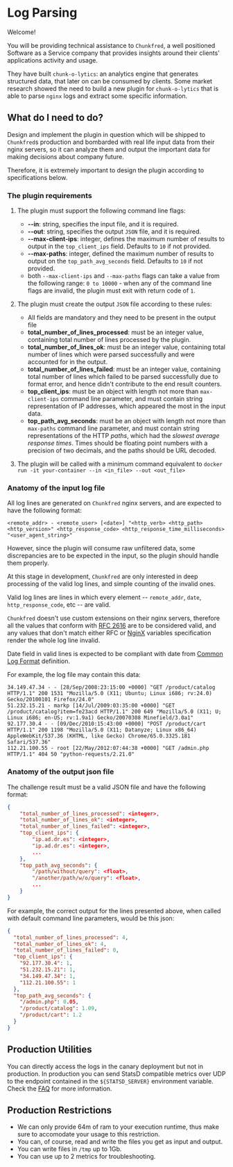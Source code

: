 # Log Parsing

Welcome!

You will be providing technical assistance to `Chunkfred`, a well positioned
Software as a Service company that provides insights around their clients'
applications activity and usage.

They have built `chunk-o-lytics`: an analytics engine that generates structured
data, that later on can be consumed by clients. Some market research showed the
need to build a new plugin for `chunk-o-lytics` that is able to parse `nginx` logs
and extract some specific information.

## What do I need to do?

Design and implement the plugin in question which will be shipped to `Chunkfred`s
production and bombarded with real life input data from their nginx servers, so it
can analyze them and output the important data for making decisions about company future.

Therefore, it is extremely important to design the plugin according to specifications below.

### The plugin requirements

1. The plugin must support the following command line flags:
   - **--in**: string, specifies the input file, and it is required.
   - **--out**: string, specifies the output `JSON` file, and it is required.
   - **--max-client-ips**: integer, defines the maximum number of results
              to output in the `top_client_ips` field. Defaults to `10` if not provided.
   - **--max-paths**: integer, defined the maximum number of results
              to output on the `top_path_avg_seconds` field. Defaults to `10` if not provided.
   - both `--max-client-ips` and `--max-paths` flags can take a value from the
      following range: `0 to 10000` - when any of the command line flags are
      invalid, the plugin must exit with return code of `1`.

2. The plugin must create the output `JSON` file according to these rules:
   - All fields are mandatory and they need to be present in the output file
   - **total_number_of_lines_processed**: must be an integer value, containing
     total number of lines processed by the plugin.
   - **total_number_of_lines_ok**: must be an integer value, containing total
     number of lines which were parsed successfully and were accounted for in
     the output.
   - **total_number_of_lines_failed**: must be an integer value, containing total
     number of lines which failed to be parsed successfully due to format error,
     and hence didn't contribute to the end result counters.
   - **top_client_ips**: must be an object with length not more than `max-client-ips`
     command line parameter, and must contain string representation of IP addresses,
     which appeared the most in the input data.
   - **top_path_avg_seconds**: must be an object with length not more than `max-paths`
     command line parameter, and must contain string representations of the HTTP _paths_,
     which had the _slowest average response times_.
     Times should be floating point numbers with a precision of two decimals,
     and the paths should be URL decoded.

3. The plugin will be called with a minimum command equivalent to
    `docker run -it your-container --in <in_file> --out <out_file>`

### Anatomy of the input log file

All log lines are generated on `Chunkfred` nginx servers, and are expected to
have the following format:

```log
<remote_addr> - <remote_user> [<date>] "<http_verb> <http_path> <http_version>" <http_response_code> <http_response_time_milliseconds> "<user_agent_string>"
```

However, since the plugin will consume raw unfiltered data, some discrepancies
are to be expected in the input, so the plugin should handle them properly.

At this stage in development, `Chunkfred` are only interested in deep processing
of the valid log lines, and simple counting of the invalid ones.

Valid log lines are lines in which every element -- `remote_addr`, `date`,
`http_response_code`, etc -- are valid.

`Chunkfred` doesn't use custom extensions on their nginx servers, therefore all
the values that conform with [RFC 2616](https://tools.ietf.org/html/rfc2616) are
to be considered valid, and any values that don't match either RFC or
[NginX](https://nginx.org/en/docs/http/ngx_http_core_module.html#variables)
variables specification render the whole log line invalid.

Date field in valid lines is expected to be compliant with date from [Common Log
Format](https://en.wikipedia.org/wiki/Common_Log_Format) definition.

For example, the log file may contain this data:

```log
34.149.47.34 - - [28/Sep/2008:23:15:00 +0000] "GET /product/catalog HTTP/1.1" 200 1531 "Mozilla/5.0 (X11; Ubuntu; Linux i686; rv:24.0) Gecko/20100101 Firefox/24.0"
51.232.15.21 - markp [14/Jul/2009:03:35:00 +0000] "GET /product/catalog?item=fe23acd HTTP/1.1" 200 649 "Mozilla/5.0 (X11; U; Linux i686; en-US; rv:1.9a1) Gecko/20070308 Minefield/3.0a1"
92.177.30.4 - - [09/Dec/2010:15:43:00 +0000] "POST /product/cart HTTP/1.1" 200 1198 "Mozilla/5.0 (X11; Datanyze; Linux x86_64) AppleWebKit/537.36 (KHTML, like Gecko) Chrome/65.0.3325.181 Safari/537.36"
112.21.100.55 - root [22/May/2012:07:44:38 +0000] "GET /admin.php HTTP/1.1" 404 50 "python-requests/2.21.0"
```

### Anatomy of the output json file

The challenge result must be a valid JSON file and have the following format:

```json
{
    "total_number_of_lines_processed": <integer>,
    "total_number_of_lines_ok": <integer>,
    "total_number_of_lines_failed": <integer>,
    "top_client_ips": {
        "ip.ad.dr.es": <integer>,
        "ip.ad.dr.es": <integer>,
        ...
    },
    "top_path_avg_seconds": {
        "/path/without/query": <float>,
        "/another/path/w/o/query": <float>,
        ...
    }
}
```

For example, the correct output for the lines presented above, when called with
default command line parameters, would be this json:

```json
{
  "total_number_of_lines_processed": 4,
  "total_number_of_lines_ok": 4,
  "total_number_of_lines_failed": 0,
  "top_client_ips": {
    "92.177.30.4": 1,
    "51.232.15.21": 1,
    "34.149.47.34": 1,
    "112.21.100.55": 1
  },
  "top_path_avg_seconds": {
    "/admin.php": 0.05,
    "/product/catalog": 1.09,
    "/product/cart": 1.2
  }
}
```

## Production Utilities

You can directly access the logs in the canary deployment but not in production.
In production you can send StatsD compatible metrics over UDP to the endpoint
contained in the `${STATSD_SERVER}` environment variable. Check the [FAQ](/faq)
for more information.

## Production Restrictions

- We can only provide 64m of ram to your execution runtime, thus make sure to
  accomodate your usage to this restriction.
- You can, of course, read and write the files you get as input and output.
- You can write files in `/tmp` up to 1Gb.
- You can use up to 2 metrics for troubleshooting.
